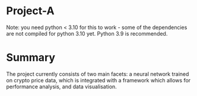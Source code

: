 # Project-A
 
Note: you need python < 3.10 for this to work - some of the dependencies are not compiled for python 3.10 yet.
Python 3.9 is recommended.

# Summary

The project currently consists of two main facets: a neural network trained on crypto price data, which is integrated with a framework which allows for performance analysis, and data visualisation.

